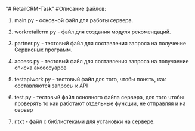 "# RetailCRM-Task"
#Описание файлов:
1. main.py - основной файл для работы сервера.

2. workretailcrm.py - файл для создания модуля рекомендаций.
3. partner.py - тестовый файл для составления запроса на получение Сервисных программ.
4. access.py - тестовый файл для составления запроса на получаение списка аксессуаров
5. testapiwork.py - тестовый файл для того, чтобы понять, как составляются запросы к API
6. test.py - тестовый файл основного файла сервера, для того чтобы проверять то как работают отдельные функции, не отправляя и на сервер
7. r.txt - файл с библиотеками для установки на сервере.
